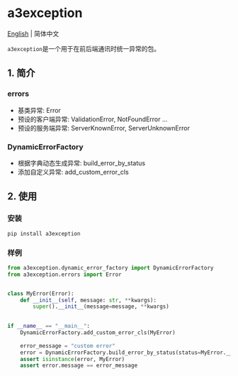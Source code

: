 # a3exception

[English](README.md) | 简体中文

`a3exception`是一个用于在前后端通讯时统一异常的包。

## 1. 简介

### errors

* 基类异常: Error
* 预设的客户端异常: ValidationError, NotFoundError ...
* 预设的服务端异常: ServerKnownError, ServerUnknownError

### DynamicErrorFactory

* 根据字典动态生成异常: build_error_by_status
* 添加自定义异常: add_custom_error_cls

## 2. 使用

### 安装

```shell
pip install a3exception

```

### 样例

```python
from a3exception.dynamic_error_factory import DynamicErrorFactory
from a3exception.errors import Error


class MyError(Error):
    def __init__(self, message: str, **kwargs):
        super().__init__(message=message, **kwargs)

        
if __name__ == "__main__":
    DynamicErrorFactory.add_custom_error_cls(MyError)
    
    error_message = "custom error"
    error = DynamicErrorFactory.build_error_by_status(status=MyError.__name__, message=error_message)
    assert isinstance(error, MyError)
    assert error.message == error_message

```
